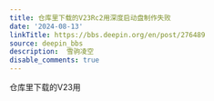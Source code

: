 ```yaml
---
title: 仓库里下载的V23Rc2用深度启动盘制作失败
date: '2024-08-13'
linkTitle: https://bbs.deepin.org/en/post/276489
source: deepin_bbs
description:  雪驹凌空 
disable_comments: true
---
```

仓库里下载的V23用
